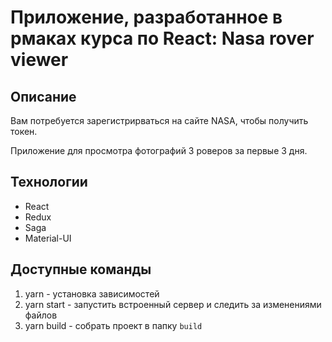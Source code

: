 # Приложение, разработанное в рмаках курса по React: Nasa rover viewer

## Описание

Вам потребуется зарегистрирваться на сайте NASA, чтобы получить токен.

Приложение для просмотра фотографий 3 роверов за первые 3 дня.

## Технологии

- React
- Redux
- Saga
- Material-UI

## Доступные команды

1. yarn - установка зависимостей
2. yarn start - запустить встроенный сервер и следить за изменениями файлов
3. yarn build - собрать проект в папку `build`
